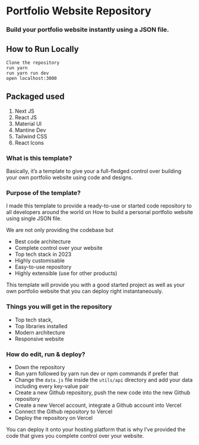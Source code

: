 # Portfolio Website Repository

### Build your portfolio website instantly using a JSON file.

## How to Run Locally

```
Clone the repository
run yarn
run yarn run dev
open localhost:3000

```

## Packaged used
<ol>
  <li>Next JS</li>
  <li>React JS</li>
  <li>Material UI</li>
  <li>Mantine Dev</li>
  <li>Tailwind CSS</li>
  <li>React Icons</li>
</ol>

### What is this template?

Basically, it’s a template to give your a full-fledged control over building your own portfolio website using code and designs.

### Purpose of the template?

I made this template to provide a ready-to-use or started code repository to all developers around the world on How to build a personal portfolio website using single JSON file.

We are not only providing the codebase but 

- Best code architecture
- Complete control over your website
- Top tech stack in 2023
- Highly customisable
- Easy-to-use repository
- Highly extensible (use for other products)

This template will provide you with a good started project as well as your own portfolio website that you can deploy right instantaneously.

### Things you will get in the repository

- Top tech stack,
- Top libraries installed
- Modern architecture
- Responsive website

### How do edit, run & deploy?

- Down the repository
- Run yarn followed by yarn run dev or npm commands if prefer that
- Change the `data.js` file inside the `utils/api` directory and add your data including every key-value pair
- Create a new Github repository, push the new code into the new Github repository
- Create a new Vercel account, integrate a Github account into Vercel
- Connect the Github repository to Vercel
- Deploy the repository on Vercel

You can deploy it onto your hosting platform that is why I’ve provided the code that gives you complete control over your website.
